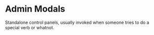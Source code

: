 # Admin Modals

Standalone control panels, usually invoked when someone tries to do a special verb or whatnot.
